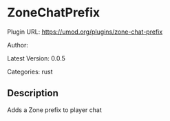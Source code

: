 # ZoneChatPrefix

Plugin URL: https://umod.org/plugins/zone-chat-prefix

Author: 

Latest Version: 0.0.5

Categories: rust

## Description

Adds a Zone prefix to player chat

